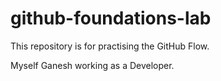 # github-foundations-lab
This repository is for practising the GitHub Flow.

Myself Ganesh working as a Developer.
